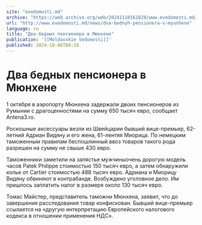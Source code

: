 ```yaml
---
site: "evedomosti.md"
archive: "https://web.archive.org/web/20241110161828/www.evedomosti.md/news/dva-bednyh-pensionera-v-myunhene"
url: "http://www.evedomosti.md/news/dva-bednyh-pensionera-v-myunhene"
language: ru
title: "Два бедных пенсионера в Мюнхене"
publication: '[[Moldavskie Vedomosti]]'
published: 2024-10-06T08:18
---
```


# Два бедных пенсионера в Мюнхене

1 октября в аэропорту Мюнхена задержали двоих пенсионеров из Румынии с драгоценностями на сумму 650 тысяч евро, сообщает Аntena3.ro.

Роскошные аксессуары везли из Швейцарии бывший вице-премьер, 62-летний Адриан Видяну и его жена, 61-лентяя Миорица. По немецким таможенным правилам беспошлинный ввоз товаров такого рода разрешен на сумму не свыше 430 евро.

Таможенники заметили на запястье мужчиныочень дорогую модель часов Patek Philippe стоимостью 150 тысяч евро, а затем обнаружили колье от Cartier стоимостью 488 тысяч евро. Адриана и Миорицу Видяну обвиняют в контрабанде. Возбуждено уголовное дело. Им пришлось заплатить налог в размере около 130 тысяч евро.

Томас Майстер, представитель таможни Мюнхена, заявил, что до завершения расследования товар конфискован. Бывший вице-премьер ссылается на «другую интерпретацию Европейского налогового кодекса в отношении применения НДС».
